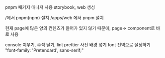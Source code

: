 pnpm 패키지 매니저 사용
storybook, web 생성

/에서 pnpm(npm) 설치
/apps/web 에서 pnpm 설치

현재 page에 많은 양의 컨텐츠가 들어가 있지 않기 때문에, page-> component로 바로 사용

console 지우기, 주석 달기, lint prettier
사진 배경 넣기
font 전역으로 설정하기 "font-family: 'Pretendard', sans-serif;"